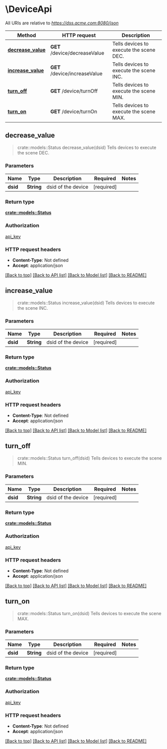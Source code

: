 # \DeviceApi

All URIs are relative to *https://dss.acme.com:8080/json*

Method | HTTP request | Description
------------- | ------------- | -------------
[**decrease_value**](DeviceApi.md#decrease_value) | **GET** /device/decreaseValue | Tells devices to execute the scene DEC.
[**increase_value**](DeviceApi.md#increase_value) | **GET** /device/increaseValue | Tells devices to execute the scene INC.
[**turn_off**](DeviceApi.md#turn_off) | **GET** /device/turnOff | Tells devices to execute the scene MIN.
[**turn_on**](DeviceApi.md#turn_on) | **GET** /device/turnOn | Tells devices to execute the scene MAX.



## decrease_value

> crate::models::Status decrease_value(dsid)
Tells devices to execute the scene DEC.

### Parameters


Name | Type | Description  | Required | Notes
------------- | ------------- | ------------- | ------------- | -------------
**dsid** | **String** | dsid of the device | [required] |

### Return type

[**crate::models::Status**](Status.md)

### Authorization

[api_key](../README.md#api_key)

### HTTP request headers

- **Content-Type**: Not defined
- **Accept**: application/json

[[Back to top]](#) [[Back to API list]](../README.md#documentation-for-api-endpoints) [[Back to Model list]](../README.md#documentation-for-models) [[Back to README]](../README.md)


## increase_value

> crate::models::Status increase_value(dsid)
Tells devices to execute the scene INC.

### Parameters


Name | Type | Description  | Required | Notes
------------- | ------------- | ------------- | ------------- | -------------
**dsid** | **String** | dsid of the device | [required] |

### Return type

[**crate::models::Status**](Status.md)

### Authorization

[api_key](../README.md#api_key)

### HTTP request headers

- **Content-Type**: Not defined
- **Accept**: application/json

[[Back to top]](#) [[Back to API list]](../README.md#documentation-for-api-endpoints) [[Back to Model list]](../README.md#documentation-for-models) [[Back to README]](../README.md)


## turn_off

> crate::models::Status turn_off(dsid)
Tells devices to execute the scene MIN.

### Parameters


Name | Type | Description  | Required | Notes
------------- | ------------- | ------------- | ------------- | -------------
**dsid** | **String** | dsid of the device | [required] |

### Return type

[**crate::models::Status**](Status.md)

### Authorization

[api_key](../README.md#api_key)

### HTTP request headers

- **Content-Type**: Not defined
- **Accept**: application/json

[[Back to top]](#) [[Back to API list]](../README.md#documentation-for-api-endpoints) [[Back to Model list]](../README.md#documentation-for-models) [[Back to README]](../README.md)


## turn_on

> crate::models::Status turn_on(dsid)
Tells devices to execute the scene MAX.

### Parameters


Name | Type | Description  | Required | Notes
------------- | ------------- | ------------- | ------------- | -------------
**dsid** | **String** | dsid of the device | [required] |

### Return type

[**crate::models::Status**](Status.md)

### Authorization

[api_key](../README.md#api_key)

### HTTP request headers

- **Content-Type**: Not defined
- **Accept**: application/json

[[Back to top]](#) [[Back to API list]](../README.md#documentation-for-api-endpoints) [[Back to Model list]](../README.md#documentation-for-models) [[Back to README]](../README.md)

